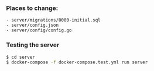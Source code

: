 

### Places to change:
	- server/migrations/0000-initial.sql
	- server/config.json
	- server/config/config.go

### Testing the server

```bash
$ cd server
$ docker-compose -f docker-compose.test.yml run server
```
